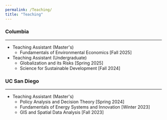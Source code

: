 ```yaml
---
permalink: /Teaching/
title: "Teaching"
---
```


### Columbia
---
* Teaching Assistant (Master's)
   * Fundamentals of Environmental Economics [Fall 2025]
* Teaching Assistant (Undergraduate)
   * Globalization and its Risks [Spring 2025]
   * Science for Sustainable Development [Fall 2024]

### UC San Diego
---
* Teaching Assistant (Master's)
   * Policy Analysis and Decision Theory [Spring 2024]
   * Fundamentals of Energy Systems and Innovation [Winter 2023]
   * GIS and Spatial Data Analysis [Fall 2023]

